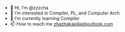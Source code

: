 - 👋 Hi, I’m @zzzcha
- 👀 I’m interested in Compiler, PL, and Computer Arch
- 🌱 I’m currently learning Compiler
- 📫 How to reach me zhazhakapike@outlook.com


<!---
zzzcha/zzzcha is a ✨ special ✨ repository because its `README.md` (this file) appears on your GitHub profile.
You can click the Preview link to take a look at your changes.
--->
